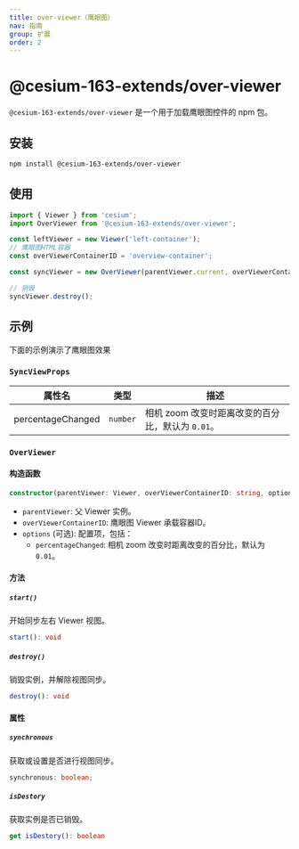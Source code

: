 ```yaml
---
title: over-viewer（鹰眼图）
nav: 指南
group: 扩展
order: 2
---
```


# @cesium-163-extends/over-viewer

`@cesium-163-extends/over-viewer` 是一个用于加载鹰眼图控件的 npm 包。

## 安装

```bash
npm install @cesium-163-extends/over-viewer
```

## 使用

```js
import { Viewer } from 'cesium';
import OverViewer from '@cesium-163-extends/over-viewer';

const leftViewer = new Viewer('left-container');
// 鹰眼图HTML容器
const overViewerContainerID = 'overview-container';

const syncViewer = new OverViewer(parentViewer.current, overViewerContainerID);

// 销毁
syncViewer.destroy();
```

## 示例

下面的示例演示了鹰眼图效果

<code src="@/components/Map/over-viewer.tsx"></code>

### `SyncViewProps`

| 属性名            | 类型     | 描述                                              |
| ----------------- | -------- | ------------------------------------------------- |
| percentageChanged | `number` | 相机 zoom 改变时距离改变的百分比，默认为 `0.01`。 |

### `OverViewer`

#### 构造函数

```ts
constructor(parentViewer: Viewer, overViewerContainerID: string, options?: SyncViewProps)
```

- `parentViewer`: 父 Viewer 实例。
- `overViewerContainerID`: 鹰眼图 Viewer 承载容器ID。
- `options` (可选): 配置项，包括：
  - `percentageChanged`: 相机 zoom 改变时距离改变的百分比，默认为 `0.01`。

#### 方法

##### `start()`

开始同步左右 Viewer 视图。

```ts
start(): void
```

##### `destroy()`

销毁实例，并解除视图同步。

```ts
destroy(): void
```

#### 属性

##### `synchronous`

获取或设置是否进行视图同步。

```ts
synchronous: boolean;
```

##### `isDestory`

获取实例是否已销毁。

```ts
get isDestory(): boolean
```
